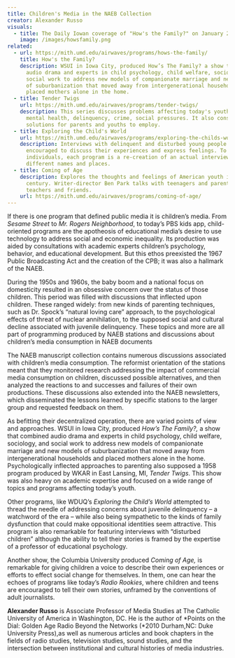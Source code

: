 ```yaml
---
title: Children's Media in the NAEB Collection
creator: Alexander Russo
visuals:
  - title: The Daily Iowan coverage of "How's the Family?" on January 2, 1955
    image: /images/howsfamily.png
related:
  - url: https://mith.umd.edu/airwaves/programs/hows-the-family/
    title: How's the Family?
    description: WSUI in Iowa City, produced How’s The Family? a show that combined
      audio drama and experts in child psychology, child welfare, sociology, and
      social work to address new models of companionate marriage and new models
      of suburbanization that moved away from intergenerational households and
      placed mothers alone in the home.
  - title: Tender Twigs
    url: https://mith.umd.edu/airwaves/programs/tender-twigs/
    description: This series discusses problems affecting today's youth, such as
      mental health, delinquency, crime, social pressures. It also considers
      solutions for parents and youths to employ.
  - title: Exploring the Child's World
    url: https://mith.umd.edu/airwaves/programs/exploring-the-childs-world/
    description: Interviews with delinquent and disturbed young people who are
      encouraged to discuss their experiences and express feelings. To protect
      individuals, each program is a re-creation of an actual interview using
      different names and places.
  - title: Coming of Age
    description: Explores the thoughts and feelings of American youth in the 20th
      century. Writer-director Ben Park talks with teenagers and parents,
      teachers and friends.
    url: https://mith.umd.edu/airwaves/programs/coming-of-age/
---
```

If there is one program that defined public media it is children’s media. From *Sesame Street* to *Mr. Rogers Neighborhood*, to today’s PBS kids app, child-oriented programs are the apotheosis of educational media’s desire to use technology to address social and economic inequality. Its production was aided by consultations with academic experts children’s psychology, behavior, and educational development. But this ethos preexisted the 1967 Public Broadcasting Act and the creation of the CPB; it was also a hallmark of the NAEB.

During the 1950s and 1960s, the baby boom and a national focus on domesticity resulted in an obsessive concern over the status of those children. This period was filled with discussions that inflected upon children. These ranged widely: from new kinds of parenting techniques, such as Dr. Spock’s “natural loving care” approach, to the psychological effects of threat of nuclear annihilation, to the supposed social and cultural decline associated with juvenile delinquency. These topics and more are all part of programming produced by NAEB stations and discussions about children’s media consumption in NAEB documents

The NAEB manuscript collection contains numerous discussions associated with children’s media consumption. The reformist orientation of the stations meant that they monitored research addressing the impact of commercial media consumption on children, discussed possible alternatives, and then analyzed the reactions to and successes and failures of their own productions. These discussions also extended into the NAEB newsletters, which disseminated the lessons learned by specific stations to the larger group and requested feedback on them.

As befitting their decentralized operation, there are varied points of view and approaches. WSUI in Iowa City, produced *How’s The Family?,* a show that combined audio drama and experts in child psychology, child welfare, sociology, and social work to address new models of companionate marriage and new models of suburbanization that moved away from intergenerational households and placed mothers alone in the home. Psychologically inflected approaches to parenting also supposed a 1958 program produced by WKAR in East Lansing, MI, *Tender Twigs*. This show was also heavy on academic expertise and focused on a wide range of topics and programs affecting today’s youth.

Other programs, like WDUQ’s *Exploring the Child’s World* attempted to thread the needle of addressing concerns about juvenile delinquency – a watchword of the era – while also being sympathetic to the kinds of family dysfunction that could make oppositional identities seem attractive. This program is also remarkable for featuring interviews with “disturbed children” although the ability to tell their stories is framed by the expertise of a professor of educational psychology.

Another show, the Columbia University produced *Coming of Age,* is remarkable for giving children a voice to describe their own experiences or efforts to effect social change for themselves. In them, one can hear the echoes of programs like today’s *Radio Rookies*, where children and teens are encouraged to tell their own stories, unframed by the conventions of adult journalists.

**Alexander Russo** is Associate Professor of Media Studies at The Catholic University of America in Washington, DC. He is the author of *Points on the Dial: Golden Age Radio Beyond the Networks (*2010 Durham,NC: Duke University Press),as well as numerous articles and book chapters in the fields of radio studies, television studies, sound studies, and the intersection between institutional and cultural histories of media industries.